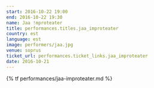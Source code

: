 ```yaml
---
start: 2016-10-22 19:00
end: 2016-10-22 19:30
name: Jaa !mproteater
title: performances.titles.jaa_improteater
country: est
language: est
image: performers/jaa.jpg
venue: soprus
ticket_url: performances.ticket_links.jaa_improteater
date: 2016-10-21
---
```


{% tf performances/jaa-improteater.md %}
